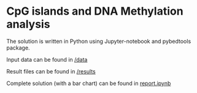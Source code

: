 # CpG islands and DNA Methylation analysis

The solution is written in Python using Jupyter-notebook and pybedtools package.

Input data can be found in [/data](https://github.com/slowikj/bioinf-CpG-methylation/tree/master/data)

Result files can be found in [/results](https://github.com/slowikj/bioinf-CpG-methylation/tree/master/results)

Complete solution (with a bar chart) can be found in [report.ipynb](https://github.com/slowikj/bioinf-CpG-methylation/blob/master/report.ipynb)
